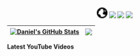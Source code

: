 <p align="middle">
  <a href="https://daniellochner.com"><img src="https://raw.githubusercontent.com/iconic/open-iconic/master/svg/globe.svg" width="25px"></a>
  <a href="https://twitter.com/daniellochner"><img src="https://cdn.jsdelivr.net/npm/simple-icons@v3/icons/youtube.svg" width="25px"></a>
  <a href="https://youtube.com/daniellochner"><img src="https://cdn.jsdelivr.net/npm/simple-icons@v3/icons/twitter.svg" width="25px"></a>
  <a href="https://discord.com/invite/CpugBB4r7W"><img src="https://cdn.jsdelivr.net/npm/simple-icons@v3/icons/discord.svg" width="25px"></a>
</p>

| <a href="https://github.com/daniellochner/github-readme-stats"><img align="center" src="https://github-readme-stats.vercel.app/api?username=daniellochner&show_icons=true&include_all_commits=true&theme=buefy&hide_border=true" alt="Daniel's GitHub Stats" /></a> | <a href="https://github.com/daniellochner/github-readme-stats"><img align="center" src="https://github-readme-stats.vercel.app/api/top-langs/?username=daniellochner&layout=compact&theme=buefy&hide_border=true" /></a> |
| ------------- | ------------- |

<b>Latest YouTube Videos</b>
<!-- YOUTUBE:START -->
<!-- YOUTUBE:END -->
